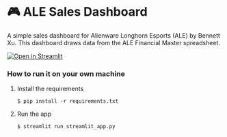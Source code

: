 # 🎮 ALE Sales Dashboard

A simple sales dashboard for Alienware Longhorn Esports (ALE) by Bennett Xu. This dashboard draws data from the ALE Financial Master spreadsheet.

[![Open in Streamlit](https://static.streamlit.io/badges/streamlit_badge_black_white.svg)](https://ale-sales.streamlit.app/)

### How to run it on your own machine

1. Install the requirements

   ```
   $ pip install -r requirements.txt
   ```

2. Run the app

   ```
   $ streamlit run streamlit_app.py
   ```
